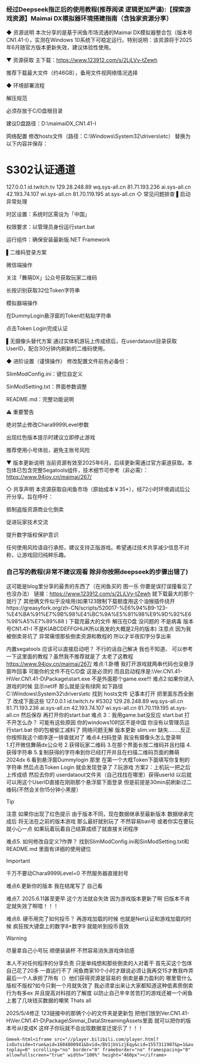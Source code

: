 ### 经过Deepseek指正后的使用教程(推荐阅读 逻辑更加严谨):【探索游戏资源】Maimai DX模拟器环境搭建指南（含独家资源分享）

◆ 资源说明
本次分享的是基于闲鱼市场流通的Maimai DX模拟器整合包（版本号CN1.41-I），实测在Windows 10系统下可稳定运行。特别说明：该资源将于2025年6月随官方版本更新失效，建议体验性使用。

▼ 资源获取
主下载：https://www.123912.com/s/2LjLVv-tZewh

推荐下载最大文件（约46GB），备用文件视网络情况选择

◆ 环境部署流程

解压规范

必须存放于C/D盘根目录

建议D盘路径：D:\maimaiDX_CN1.41-I

网络配置
修改hosts文件（路径：C:\Windows\System32\drivers\etc）
替换为以下内容并保存：

# S302认证通道
127.0.0.1 id.twitch.tv
129.28.248.89 wq.sys-all.cn
81.71.193.236 ai.sys-all.cn
42.193.74.107 wi.sys-all.cn
81.70.119.195 at.sys-all.cn
◇ 常见问题排查
▌启动异常处理

时区设置：系统时区需设为「中国」

权限要求：以管理员身份运行start.bat

运行组件：确保安装最新版.NET Framework

▌二维码登录方案

微信端操作

关注「舞萌DX」公众号获取玩家二维码

长按识别获取32位Token字符串

模拟器端操作

在DummyLogin悬浮窗的Token栏粘贴字符串

点击Token Login完成认证

▌无摄像头替代方案
通过实体机游玩上传成绩后，在userdataout目录获取UserID，配合30分钟内刷新的二维码使用。

◆ 进阶设置（谨慎操作）
修改配置文件前务必备份：

SlimModConfig.ini：键位自定义

SinModSetting.txt：界面参数调整

README.md：完整功能说明

⚠️ 重要警告

绝对禁止修改Chara9999Level参数

出现红色版本提示时建议立即停止游戏

推荐使用小号体验，避免主账号风险

▼ 版本更新说明
当前资源有效至2025年6月，后续更新需通过官方渠道获取。本包体已包含完整Segatools组件，技术细节可参考（非必需）：
https://www.94joy.cn/maimai/267/

◇ 共享声明
本资源获取自闲鱼市场（原始成本￥35+），经72小时环境调试后公开分享。旨在呼吁：

抵制盗版资源商业化倒卖

促进玩家技术交流

提升数字版权保护意识

任何使用风险请自行承担，建议支持正版游戏。希望通过技术共享减少信息不对称，让游戏回归纯粹乐趣。







### 自己写的教程(非常不建议观看 除非你按照deepseek的步骤出错了)

这可能是blog里分享的最贵的东西了（在闲鱼买的 图一乐 你要是误打误撞看见了也没办法）
链接：https://www.123912.com/s/2LjLVv-tZewh          就下载最大的那个就行了 其他俩文件似乎没啥用(如果123限制下载额度用这个油猴插件绕开https://greasyfork.org/zh-CN/scripts/520017-%E6%94%B9-123-%E4%BA%91%E7%9B%98%E4%BC%9A%E5%91%98%E9%9D%92%E6%98%A5%E7%89%88 )
下载完最大的文件 解压在D盘 没问题的 不是病毒 版本号CN1.41-I 不是K(ABCDEFFGHIJK所以我发的大概是2月的版本) 注意点 因为我被倒卖哥坑了 异常痛恨那些倒卖资源和教程的 所以才半夜扣字分享出来

内置segatools 应该可以直接启动吧？ 不行的话自己解决 我也不知道、
可以参考一下这里面的教程？虽然我不推荐就是了 太老了这教程 https://www.94joy.cn/maimai/267/
难点:1.卧槽 我打开游戏就两串代码也没悬浮窗咋回事
         可能你的文件不在C/D盘 这是必须的 而且启动程序是:\Ver.CN1.41-H\Ver.CN1.41-D\Package\start.exe 不是外面那个game.exe!!!
难点2:如果你进入游戏的时候 显示net坏 那么就是没有绿网 
 如下路径C:\Windows\System32\drivers\etc
找到 hosts文件 记事本打开 把里面东西全删了 改成下面这些
127.0.0.1 id.twitch.tv #S302
129.28.248.89 wq.sys-all.cn
81.71.193.236 ai.sys-all.cn
42.193.74.107 wi.sys-all.cn
81.70.119.195 at.sys-all.cn
然后保存 再打开你的start.bat
难点 3：我用game.bat没反应 start.bat 打不开怎么办？
可能有这些原因  你的windows10时区不是中国 你没有以管理员运行start.bat 你的包被偷工减料了
网络问题无解 版本更新 slim.ver 缺失........反正你按照我这个顺序逐一排查就对了
难点4.扫码登录 我没有摄像头怎么登录啊   
1.打开微信舞萌dx公众号 2.获得玩家二维码 3.在那个界面长按二维码并且扫描 4.获得字符串
5.复制获得的字符串到你已经打开并且在扫描二维码页面的舞萌2024dx  6.看到悬浮窗Dummylogin 那里 在第一个大框Token下面填写你复制的字符串 然后点击Token Login 就会发现登录了 7.玩游戏 
方案2：上机玩一把之后 上传成绩 然后去你的 userdataout文件夹（自己找找在哪里）获得userId
以后就可以用这个UserID直接在刚刚那个悬浮窗下面登录 但是前提是30min前刷新过二维码(不然会关你15分钟小黑屋）
> [!TIP]
> 注意 如果你出现了红色提示 由于版本不同，现在数据继承至最新版本 数据继承完成后 将无法在之前的版本游戏 那么最好就别玩了 不然容易ban号 或者你实在要玩 就小心一点 如果玩着玩着自己结算成绩了就直接关闭程序


难点5.
如何修改自定义?作弊？
找到SlimModConfig.ini和SinModSetting.txt和README.md 里面有详细的使用键位
> [!IMPORTANT]
> 千万不要动Chara9999Level=0 不然服务器直接封号

难点6.更新你的版本
我在结尾写了 自己看
 
难点7. 2025.6.11甚至更早 这个方法就会失效
因为游戏版本更新了啊 旧版本不肯定就失效了啊喂！！！

 难点8. 硬币用完了如何投币？
再游戏加载的时候 也就是Net认证和游戏加载的时候 疯狂按大键盘上的数字8+数字9 就能听到投币音效
> [!WARNING]
> 尽量拿自己小号玩 顺便装装杯 不然容易消失游戏体验感






本人不对任何程序的分享负责 只是单纯想和那些倒卖的人对着干 首先买这个包体自己花了20多 
 一直运行不了 闲鱼商家10个小时才跟说必须让我再交15才教我咋弄 最后一个人承担了所有（）他们获得资源是容易的 倒卖是暴力盈利的 哪里管什么版权不版权?如今只剩一个月就失效了 我必须拿出来让大家都知道这种低素质倒卖行为有多ex 并且提高对科技的了解度 以防止自己辛辛苦苦打的游戏还被一个闲鱼上套了几块钱买数据的嘲笑 Thats all
    


2025/5/4修正   123链接中的那俩个小的文件夹是更新包 把他们放到Ver.CN1.41-H\Ver.CN1.41-D\Package\Sinmai_Data\StreamingAssets里面 就可以把你的版本号从I变成K 这样子你玩就不会出现数据变迁提示了！！！



`Gmeek-html<iframe src="//player.bilibili.com/player.html?isOutside=true&aid=1604800941&bvid=/BV1jbVizjEqy&cid=1557311907&p=1&autoplay=0" scrolling="no" border="0" frameborder="no" framespacing="0" allowfullscreen="true" width="100%" height="460px"></iframe>`
